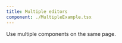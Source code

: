 ```yaml
---
title: Multiple editors
component: ./MultipleExample.tsx
---
```


Use multiple <Tldraw /> components on the same page.

